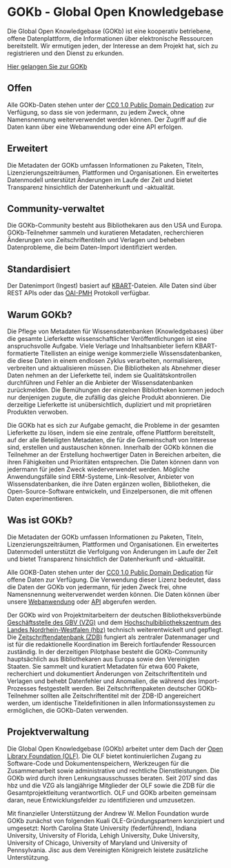 # GOKb - Global Open Knowledgebase

Die Global Open Knowledgebase (GOKb) ist eine kooperativ betriebene, offene Datenplattform, 
die Informationen über elektronische Ressourcen bereitstellt. Wir ermutigen jeden, 
der Interesse an dem Projekt hat, sich zu registrieren und den Dienst zu erkunden. 

[Hier gelangen Sie zur GOKb](https://gokb.org/gokb-ui/ "GOKb")

## Offen

Alle GOKb-Daten stehen unter der [CC0 1.0 Public Domain Dedication](https://creativecommons.org/publicdomain/zero/1.0/ "CC0 1.0 Public Domain Dedication") zur Verfügung, so dass sie von jedermann, zu jedem Zweck, ohne Namensnennung weiterverwendet werden können. Der Zugriff auf die Daten kann über eine Webanwendung oder eine API erfolgen.

## Erweitert

Die Metadaten der GOKb umfassen Informationen zu Paketen, Titeln, Lizenzierungszeiträumen, Plattformen und Organisationen. Ein erweitertes Datenmodell unterstützt Änderungen im Laufe der Zeit und bietet Transparenz hinsichtlich der Datenherkunft und -aktualität.

## Community-verwaltet

Die GOKb-Community besteht aus Bibliothekaren aus den USA und Europa. GOKb-Teilnehmer sammeln und kuratieren Metadaten, recherchieren Änderungen von Zeitschriftentiteln und Verlagen und beheben Datenprobleme, die beim Daten-Import identifiziert werden.

## Standardisiert

Der Datenimport (Ingest) basiert auf [KBART](https://www.niso.org/standards-committees/kbart "KBART")-Dateien. Alle Daten sind über REST APIs oder das [OAI-PMH](https://www.openarchives.org/pmh/ "OAI-PMH") Protokoll verfügbar.

## Warum GOKb?

Die Pflege von Metadaten für Wissensdatenbanken (Knowledgebases) über die gesamte Lieferkette wissenschaftlicher Veröffentlichungen ist eine anspruchsvolle Aufgabe. Viele Verlage und Inhaltsanbieter liefern KBART-formatierte Titellisten an einige wenige kommerzielle Wissensdatenbanken, die diese Daten in einem endlosen Zyklus verarbeiten, normalisieren, verbreiten und aktualisieren müssen. Die Bibliotheken als Abnehmer dieser Daten nehmen an der Lieferkette teil, indem sie Qualitätskontrollen durchführen und Fehler an die Anbieter der Wissensdatenbanken zurückmelden. Die Bemühungen der einzelnen Bibliotheken kommen jedoch nur denjenigen zugute, die zufällig das gleiche Produkt abonnieren. Die derzeitige Lieferkette ist unübersichtlich, dupliziert und mit proprietären Produkten verwoben.

Die GOKb hat es sich zur Aufgabe gemacht, die Probleme in der gesamten Lieferkette zu lösen, indem sie eine zentrale, offene Plattform bereitstellt, auf der alle Beteiligten Metadaten, die für die Gemeinschaft von Interesse sind, erstellen und austauschen können. Innerhalb der GOKb können die Teilnehmer an der Erstellung hochwertiger Daten in Bereichen arbeiten, die ihren Fähigkeiten und Prioritäten entsprechen. Die Daten können dann von jedermann für jeden Zweck wiederverwendet werden. Mögliche Anwendungsfälle sind ERM-Systeme, Link-Resolver, Anbieter von Wissensdatenbanken, die ihre Daten ergänzen wollen, Bibliotheken, die Open-Source-Software entwickeln, und Einzelpersonen, die mit offenen Daten experimentieren.

## Was ist GOKb?

Die Metadaten der GOKb umfassen Informationen zu Paketen, Titeln, Lizenzierungszeiträumen, Plattformen und Organisationen. Ein erweitertes Datenmodell unterstützt die Verfolgung von Änderungen im Laufe der Zeit und bietet Transparenz hinsichtlich der Datenherkunft und -aktualität.

Alle GOKB-Daten stehen unter der [CC0 1.0 Public Domain Dedication](https://creativecommons.org/publicdomain/zero/1.0/ "CC0 1.0 Public Domain Dedication") für offene Daten zur Verfügung. Die Verwendung dieser Lizenz bedeutet, dass die Daten der GOKb von jedermann, für jeden Zweck frei, ohne Namensnennung weiterverwendet werden können. Die Daten können über unsere [Webanwendung](http://gokb.org/gokb/ "Webanwendung") oder [API](https://github.com/openlibraryenvironment/gokb/wiki/API "API") abgerufen werden.

Der GOKb wird von Projektmitarbeitern der deutschen Bibliotheksverbünde [Geschäftsstelle des GBV (VZG)](https://www.gbv.de/Verbundzentrale-en?set_language=de "Geschäftsstelle des GBV (VZG)") und dem [Hochschulbibliothekszentrum des Landes Nordrhein-Westfalen (hbz)](https://www.hbz-nrw.de/ "Hochschulbibliothekszentrum des Landes Nordrhein-Westfalen (hbz)") technisch weiterentwickelt und gepflegt. Die [Zeitschriftendatenbank (ZDB)](https://zdb-katalog.de/imprint.xhtml#aboutus "Zeitschriftendatenbank (ZDB)") fungiert als zentraler Datenmanager und ist für die redaktionelle Koordination im Bereich fortlaufender Ressourcen zuständig. In der derzeitigen Pilotphase besteht die GOKb-Community hauptsächlich aus Bibliothekaren aus Europa sowie den Vereinigten Staaten. Sie sammelt und kuratiert Metadaten für etwa 600 Pakete, recherchiert und dokumentiert Änderungen von Zeitschriftentiteln und Verlagen und behebt Datenfehler und Anomalien, die während des Import-Prozesses festgestellt werden. Bei Zeitschriftenpaketen deutscher GOKb-Teilnehmer sollten alle Zeitschriftentitel mit der ZDB-ID angereichert werden, um identische Titeldefinitionen in allen Informationssystemen zu ermöglichen, die GOKb-Daten verwenden.

## Projektverwaltung

Die Global Open Knowledgebase (GOKb) arbeitet unter dem Dach der [Open Library Foundation (OLF)](https://openlibraryfoundation.org/ "Open Library Foundation (OLF)"). Die OLF bietet kontinuierlichen Zugang zu Software-Code und Dokumentenspeichern, Werkzeugen für die Zusammenarbeit sowie administrative und rechtliche Dienstleistungen. Die GOKb wird durch ihren Lenkungsausschusses beraten. Seit 2017 sind das hbz und die VZG als langjährige Mitglieder der OLF sowie die ZDB für die Gesamtprojektleitung verantwortlich. OLF und GOKb arbeiten gemeinsam daran, neue Entwicklungsfelder zu identifizieren und umzusetzen.

Mit finanzieller Unterstützung der Andrew W. Mellon Foundation wurde GOKb zunächst von folgenden Kuali OLE-Gründungspartnern konzipiert und umgesetzt: North Carolina State University (federführend), Indiana University, University of Florida, Lehigh University, Duke University, University of Chicago, University of Maryland und University of Pennsylvania. Jisc aus dem Vereinigten Königreich leistete zusätzliche Unterstützung.

